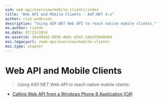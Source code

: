 ```yaml
---
uid: web-api/overview/mobile-clients/index
title: "Web API and Mobile Clients - ASP.NET 4.x"
author: rick-anderson
description: "Using ASP.NET Web API to reach native mobile clients."
ms.author: riande
ms.date: 07/23/2014
ms.assetid: 36ed9dd2-095b-48dc-8fe5-2de475b4098d
msc.legacyurl: /web-api/overview/mobile-clients
msc.type: chapter
---
```

# Web API and Mobile Clients

> Using ASP.NET Web API to reach native mobile clients.

- [Calling Web API from a Windows Phone 8 Application (C#)](calling-web-api-from-a-windows-phone-8-application.md)
